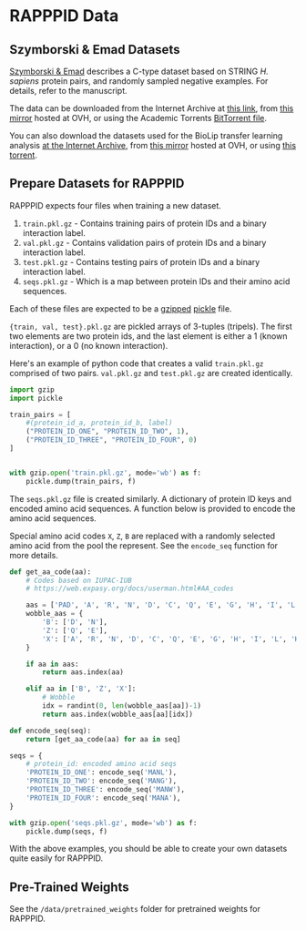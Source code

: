 # RAPPPID Data

## Szymborski & Emad Datasets

[Szymborski & Emad](https://doi.org/10.1101/2021.08.13.456309) describes a C-type dataset based on STRING *H. sapiens* protein pairs, and randomly sampled negative examples. For details, refer to the manuscript.

The data can be downloaded from the Internet Archive at [this link](https://archive.org/details/rapppid_dataset), from [this mirror](https://dl.sphericalcow.xyz/rapppid/rapppid_dataset.tar.gz) hosted at OVH, or using the Academic Torrents [BitTorrent file](https://academictorrents.com/details/34079b029c6a8230f196593164e3fab8956e9ee5).

You can also download the datasets used for the BioLip transfer learning analysis [at the Internet Archive](https://archive.org/details/rapppid_transfer_learning_dataset), from [this mirror](https://dl.sphericalcow.xyz/rapppid/rapppid_transfer_learning_dataset.zip) hosted at OVH, or using [this torrent](https://archive.org/download/rapppid_transfer_learning_dataset/rapppid_transfer_learning_dataset_archive.torrent).

## Prepare Datasets for RAPPPID

RAPPPID expects four files when training a new dataset.

1. `train.pkl.gz` - Contains training pairs of protein IDs and a binary interaction label.
2. `val.pkl.gz` - Contains validation pairs of protein IDs and a binary interaction label.
3. `test.pkl.gz` - Contains testing pairs of protein IDs and a binary interaction label.
4. `seqs.pkl.gz` - Which is a map between protein IDs and their amino acid sequences.

Each of these files are expected to be a [gzipped](https://docs.python.org/3/library/gzip.html) [pickle](https://docs.python.org/3/library/pickle.html) file.

`{train, val, test}.pkl.gz` are pickled arrays of 3-tuples (tripels). The first two elements are two protein ids, and the last element is either a 1 (known interaction), or a 0 (no known interaction).

Here's an example of python code that creates a valid `train.pkl.gz` comprised of two pairs. `val.pkl.gz` and `test.pkl.gz` are created identically.

```python
import gzip
import pickle

train_pairs = [
    #(protein_id_a, protein_id_b, label)
    ("PROTEIN_ID_ONE", "PROTEIN_ID_TWO", 1),
    ("PROTEIN_ID_THREE", "PROTEIN_ID_FOUR", 0)
]


with gzip.open('train.pkl.gz', mode='wb') as f:
    pickle.dump(train_pairs, f)
```

The `seqs.pkl.gz` file is created similarly. A dictionary of protein ID keys and encoded amino acid sequences. A function below is provided to encode the amino acid sequences. 

Special amino acid codes `X`, `Z`, `B` are replaced with a randomly selected amino acid from the pool the represent. See the `encode_seq` function for more details.

```python
def get_aa_code(aa):
    # Codes based on IUPAC-IUB
    # https://web.expasy.org/docs/userman.html#AA_codes

    aas = ['PAD', 'A', 'R', 'N', 'D', 'C', 'Q', 'E', 'G', 'H', 'I', 'L', 'K', 'M', 'F', 'P', 'S', 'T', 'W', 'Y', 'V', 'O', 'U']
    wobble_aas = {
        'B': ['D', 'N'],
        'Z': ['Q', 'E'],
        'X': ['A', 'R', 'N', 'D', 'C', 'Q', 'E', 'G', 'H', 'I', 'L', 'K', 'M', 'F', 'P', 'S', 'T', 'W', 'Y', 'V']
    }

    if aa in aas:
        return aas.index(aa)

    elif aa in ['B', 'Z', 'X']:
        # Wobble
        idx = randint(0, len(wobble_aas[aa])-1)
        return aas.index(wobble_aas[aa][idx])

def encode_seq(seq):
    return [get_aa_code(aa) for aa in seq]

seqs = {
    # protein_id: encoded amino acid seqs
    'PROTEIN_ID_ONE': encode_seq('MANL'),
    'PROTEIN_ID_TWO': encode_seq('MANG'),
    'PROTEIN_ID_THREE': encode_seq('MANW'),
    'PROTEIN_ID_FOUR': encode_seq('MANA'),
}

with gzip.open('seqs.pkl.gz', mode='wb') as f:
    pickle.dump(seqs, f)
```

With the above examples, you should be able to create your own datasets quite easily for RAPPPID.

## Pre-Trained Weights

See the `/data/pretrained_weights` folder for pretrained weights for RAPPPID.